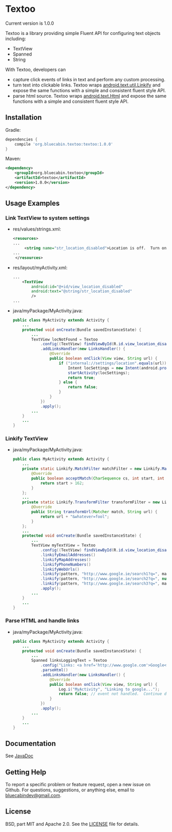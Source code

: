 # Textoo

Current version is 1.0.0

Textoo is a library providing simple Fluent API for configuring text objects including:
- TextView
- Spanned
- String

With Textoo, developers can

- capture click events of links in text and perform any custom processing.
- turn text into clickable links.
Textoo wraps <a href="http://developer.android.com/reference/android/text/util/Linkify.html">android.text.util.Linkify</a>
and expose the same functions with a simple and consistent fluent style API.
- parse html source.
Textoo wraps <a href="http://developer.android.com/reference/android/text/Html.html">android.text.Html</a>
and expose the same functions with a simple and consistent fluent style API.

## Installation

Gradle:

```gradle
dependencies {
    compile 'org.bluecabin.textoo:textoo:1.0.0'
}
```

Maven:

```xml
<dependency>
    <groupId>org.bluecabin.textoo</groupId>
    <artifactId>textoo</artifactId>
    <version>1.0.0</version>
</dependency>
```

## Usage Examples

### Link TextView to system settings

- res/values/strings.xml:
    ```xml
    <resources>
    ...
         <string name="str_location_disabled">Location is off.  Turn on in <a href="internal://settings/location">Location settings</a>.</string>
    ...
     </resources>
    ```

- res/layout/myActivity.xml:
    ```xml
    ...
        <TextView
            android:id="@+id/view_location_disabled"
            android:text="@string/str_location_disabled"
            />
    ...
    ```
- java/myPackage/MyActivity.java:
    ```java
    public class MyActivity extends Activity {
        ...
        protected void onCreate(Bundle savedInstanceState) {
            ...
            TextView locNotFound = Textoo
                .config((TextView) findViewById(R.id.view_location_disabled))
                .addLinksHandler(new LinksHandler() {
                    @Override
                    public boolean onClick(View view, String url) {
                        if ("internal://settings/location".equals(url)) {
                            Intent locSettings = new Intent(android.provider.Settings.ACTION_LOCATION_SOURCE_SETTINGS);
                            startActivity(locSettings);
                            return true;
                        } else {
                            return false;
                        }
                    }
                })
                .apply();
            ...
        }
        ...
    }

    ```

### Linkify TextView

- java/myPackage/MyActivity.java:
    ```java
    public class MyActivity extends Activity {
        ...
        private static Linkify.MatchFilter matchFilter = new Linkify.MatchFilter() {
            @Override
            public boolean acceptMatch(CharSequence cs, int start, int end) {
                return start > 162;
            }
        };
        ...
        private static Linkify.TransformFilter transformFilter = new Linkify.TransformFilter() {
            @Override
            public String transformUrl(Matcher match, String url) {
                return url + "&whatever=fool";
            }
        };
        ...
        protected void onCreate(Bundle savedInstanceState) {
            ...
            TextView myTextView = Textoo
                .config((TextView) findViewById(R.id.view_location_disabled))
                .linkifyEmailAddresses()
                .linkifyMapAddresses()
                .linkifyPhoneNumbers()
                .linkifyWebUrls()
                .linkify(pattern, "http://www.google.ie/search1?q=", matchFilter, null)
                .linkify(pattern, "http://www.google.ie/search2?q=", null, transformFilter)
                .linkify(pattern, "http://www.google.ie/search3?q=", matchFilter, transformFilter)
                .apply();
            ...
        }
        ...
    }

    ```

### Parse HTML and handle links

- java/myPackage/MyActivity.java:
    ```java
    public class MyActivity extends Activity {
        ...
        protected void onCreate(Bundle savedInstanceState) {
            ...
            Spanned linksLoggingText = Textoo
                .config("Links: <a href='http://www.google.com'>Google</a>")
                .parseHtml()
                .addLinksHandler(new LinksHandler() {
                    @Override
                    public boolean onClick(View view, String url) {
                        Log.i("MyActivity", "Linking to google...");
                        return false; // event not handled.  Continue default processing i.e. link to google
                    }
                })
                .apply();
            ...
        }
        ...
    }

    ```

## Documentation
See [JavaDoc][2]

## Getting Help
To report a specific problem or feature request, open a new issue on Github. For questions, suggestions, or anything else, email to bluecabindev@gmail.com.

## License
BSD, part MIT and Apache 2.0. See the [LICENSE][1] file for details.

[1]: https://github.com/bluecabin/Textoo/blob/master/LICENSE
[2]: http://www.javadoc.io/doc/org.bluecabin.textoo/textoo
